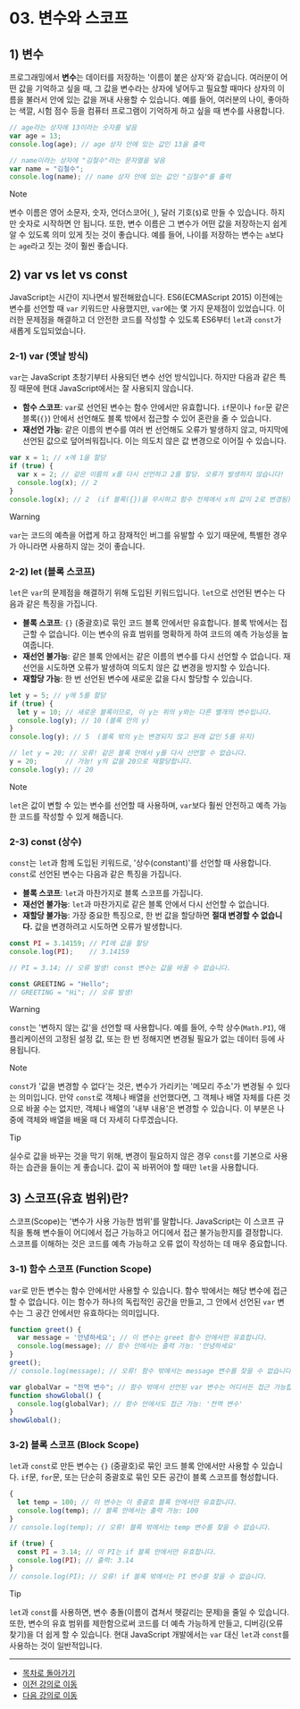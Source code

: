 # 03. 변수와 스코프

## 1) 변수

프로그래밍에서 **변수**는 데이터를 저장하는 '이름이 붙은 상자'와 같습니다. 여러분이 어떤 값을 기억하고 싶을 때, 그 값을 변수라는 상자에 넣어두고 필요할 때마다 상자의 이름을 불러서 안에 있는 값을 꺼내 사용할 수 있습니다. 예를 들어, 여러분의 나이, 좋아하는 색깔, 시험 점수 등을 컴퓨터 프로그램이 기억하게 하고 싶을 때 변수를 사용합니다.

```javascript
// age라는 상자에 13이라는 숫자를 넣음
var age = 13;
console.log(age); // age 상자 안에 있는 값인 13을 출력

// name이라는 상자에 "김철수"라는 문자열을 넣음
var name = "김철수";
console.log(name); // name 상자 안에 있는 값인 "김철수"를 출력
```

> [!NOTE]
> 변수 이름은 영어 소문자, 숫자, 언더스코어(`_`), 달러 기호(`$`)로 만들 수 있습니다. 하지만 숫자로 시작하면 안 됩니다. 또한, 변수 이름은 그 변수가 어떤 값을 저장하는지 쉽게 알 수 있도록 의미 있게 짓는 것이 좋습니다. 예를 들어, 나이를 저장하는 변수는 `a`보다는 `age`라고 짓는 것이 훨씬 좋습니다.

## 2) var vs let vs const

JavaScript는 시간이 지나면서 발전해왔습니다. ES6(ECMAScript 2015) 이전에는 변수를 선언할 때 `var` 키워드만 사용했지만, `var`에는 몇 가지 문제점이 있었습니다. 이러한 문제점을 해결하고 더 안전한 코드를 작성할 수 있도록 ES6부터 `let`과 `const`가 새롭게 도입되었습니다.

### 2-1) var (옛날 방식)

`var`는 JavaScript 초창기부터 사용되던 변수 선언 방식입니다. 하지만 다음과 같은 특징 때문에 현대 JavaScript에서는 잘 사용되지 않습니다.

*   **함수 스코프**: `var`로 선언된 변수는 함수 안에서만 유효합니다. `if`문이나 `for`문 같은 블록(`{}`) 안에서 선언해도 블록 밖에서 접근할 수 있어 혼란을 줄 수 있습니다.
*   **재선언 가능**: 같은 이름의 변수를 여러 번 선언해도 오류가 발생하지 않고, 마지막에 선언된 값으로 덮어씌워집니다. 이는 의도치 않은 값 변경으로 이어질 수 있습니다.

```javascript
var x = 1; // x에 1을 할당
if (true) {
  var x = 2; // 같은 이름의 x를 다시 선언하고 2를 할당. 오류가 발생하지 않습니다!
  console.log(x); // 2
}
console.log(x); // 2  (if 블록({})을 무시하고 함수 전체에서 x의 값이 2로 변경됨)
```

> [!WARNING]
> `var`는 코드의 예측을 어렵게 하고 잠재적인 버그를 유발할 수 있기 때문에, 특별한 경우가 아니라면 사용하지 않는 것이 좋습니다.

### 2-2) let (블록 스코프)

`let`은 `var`의 문제점을 해결하기 위해 도입된 키워드입니다. `let`으로 선언된 변수는 다음과 같은 특징을 가집니다.

*   **블록 스코프**: `{}` (중괄호)로 묶인 코드 블록 안에서만 유효합니다. 블록 밖에서는 접근할 수 없습니다. 이는 변수의 유효 범위를 명확하게 하여 코드의 예측 가능성을 높여줍니다.
*   **재선언 불가능**: 같은 블록 안에서는 같은 이름의 변수를 다시 선언할 수 없습니다. 재선언을 시도하면 오류가 발생하여 의도치 않은 값 변경을 방지할 수 있습니다.
*   **재할당 가능**: 한 번 선언된 변수에 새로운 값을 다시 할당할 수 있습니다.

```javascript
let y = 5; // y에 5를 할당
if (true) {
  let y = 10; // 새로운 블록이므로, 이 y는 위의 y와는 다른 별개의 변수입니다.
  console.log(y); // 10 (블록 안의 y)
}
console.log(y); // 5  (블록 밖의 y는 변경되지 않고 원래 값인 5를 유지)

// let y = 20; // 오류! 같은 블록 안에서 y를 다시 선언할 수 없습니다.
y = 20;       // 가능! y의 값을 20으로 재할당합니다.
console.log(y); // 20
```

> [!NOTE]
> `let`은 값이 변할 수 있는 변수를 선언할 때 사용하며, `var`보다 훨씬 안전하고 예측 가능한 코드를 작성할 수 있게 해줍니다.

### 2-3) const (상수)

`const`는 `let`과 함께 도입된 키워드로, '상수(constant)'를 선언할 때 사용합니다. `const`로 선언된 변수는 다음과 같은 특징을 가집니다.

*   **블록 스코프**: `let`과 마찬가지로 블록 스코프를 가집니다.
*   **재선언 불가능**: `let`과 마찬가지로 같은 블록 안에서 다시 선언할 수 없습니다.
*   **재할당 불가능**: 가장 중요한 특징으로, 한 번 값을 할당하면 **절대 변경할 수 없습니다.** 값을 변경하려고 시도하면 오류가 발생합니다.

```javascript
const PI = 3.14159; // PI에 값을 할당
console.log(PI);    // 3.14159

// PI = 3.14; // 오류 발생! const 변수는 값을 바꿀 수 없습니다.

const GREETING = "Hello";
// GREETING = "Hi"; // 오류 발생!
```

> [!WARNING]
> `const`는 '변하지 않는 값'을 선언할 때 사용합니다. 예를 들어, 수학 상수(`Math.PI`), 애플리케이션의 고정된 설정 값, 또는 한 번 정해지면 변경될 필요가 없는 데이터 등에 사용됩니다.

> [!NOTE]
> `const`가 '값을 변경할 수 없다'는 것은, 변수가 가리키는 '메모리 주소'가 변경될 수 있다는 의미입니다. 만약 `const`로 객체나 배열을 선언했다면, 그 객체나 배열 자체를 다른 것으로 바꿀 수는 없지만, 객체나 배열의 '내부 내용'은 변경할 수 있습니다. 이 부분은 나중에 객체와 배열을 배울 때 더 자세히 다루겠습니다.

> [!TIP]
> 실수로 값을 바꾸는 것을 막기 위해, 변경이 필요하지 않은 경우 `const`를 기본으로 사용하는 습관을 들이는 게 좋습니다. 값이 꼭 바뀌어야 할 때만 `let`을 사용합니다.

## 3) 스코프(유효 범위)란?

스코프(Scope)는 '변수가 사용 가능한 범위'를 말합니다. JavaScript는 이 스코프 규칙을 통해 변수들이 어디에서 접근 가능하고 어디에서 접근 불가능한지를 결정합니다. 스코프를 이해하는 것은 코드를 예측 가능하고 오류 없이 작성하는 데 매우 중요합니다.

### 3-1) 함수 스코프 (Function Scope)

`var`로 만든 변수는 함수 안에서만 사용할 수 있습니다. 함수 밖에서는 해당 변수에 접근할 수 없습니다. 이는 함수가 하나의 독립적인 공간을 만들고, 그 안에서 선언된 `var` 변수는 그 공간 안에서만 유효하다는 의미입니다.

```javascript
function greet() {
  var message = '안녕하세요'; // 이 변수는 greet 함수 안에서만 유효합니다.
  console.log(message); // 함수 안에서는 출력 가능: '안녕하세요'
}
greet();
// console.log(message); // 오류! 함수 밖에서는 message 변수를 찾을 수 없습니다.

var globalVar = "전역 변수"; // 함수 밖에서 선언된 var 변수는 어디서든 접근 가능합니다.
function showGlobal() {
  console.log(globalVar); // 함수 안에서도 접근 가능: '전역 변수'
}
showGlobal();
```

### 3-2) 블록 스코프 (Block Scope)

`let`과 `const`로 만든 변수는 `{}` (중괄호)로 묶인 코드 블록 안에서만 사용할 수 있습니다. `if`문, `for`문, 또는 단순히 중괄호로 묶인 모든 공간이 블록 스코프를 형성합니다.

```javascript
{
  let temp = 100; // 이 변수는 이 중괄호 블록 안에서만 유효합니다.
  console.log(temp); // 블록 안에서는 출력 가능: 100
}
// console.log(temp); // 오류! 블록 밖에서는 temp 변수를 찾을 수 없습니다.

if (true) {
  const PI = 3.14; // 이 PI는 if 블록 안에서만 유효합니다.
  console.log(PI); // 출력: 3.14
}
// console.log(PI); // 오류! if 블록 밖에서는 PI 변수를 찾을 수 없습니다.
```

> [!TIP]
> `let`과 `const`를 사용하면, 변수 충돌(이름이 겹쳐서 헷갈리는 문제)을 줄일 수 있습니다. 또한, 변수의 유효 범위를 제한함으로써 코드를 더 예측 가능하게 만들고, 디버깅(오류 찾기)을 더 쉽게 할 수 있습니다. 현대 JavaScript 개발에서는 `var` 대신 `let`과 `const`를 사용하는 것이 일반적입니다.

---

- [목차로 돌아가기](../README.md)
- [이전 강의로 이동](02-ES6-Basic.md)
- [다음 강의로 이동](04-ES6-Data-Types-and-Operators.md)
